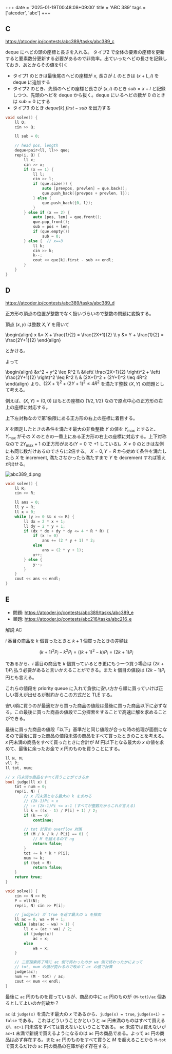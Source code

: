 +++
date = '2025-01-19T00:48:08+09:00'
title = 'ABC 389'
tags = ['atcoder', 'abc']
+++

## C

<https://atcoder.jp/contests/abc389/tasks/abc389_c>

deque にヘビの頭の座標と長さを入れる。
タイプ2 で全体の要素の座標を更新すると要素数分更新する必要があるので非効率。出ていったヘビの長さを記録しておき、あとからその値を引く

- タイプ1 のときは最後尾のヘビの座標が $x$, 長さが $L$ のときは $(x+L, l)$ を deque に追加する
- タイプ2 のとき、先頭のヘビの座標と長さが $(x,l)$ のとき $sub = x+l$ と記録しつつ、先頭のヘビを deque から抜く。deque にいるヘビの数が 0 のときは $sub = 0$ にする
- タイプ3 のとき $deque[k].first - sub$ を出力する

```cpp
void solve() {
    ll Q;
    cin >> Q;

    ll sub = 0;

    // head pos, length
    deque<pair<ll, ll>> que;
    rep(i, Q) {
        ll x;
        cin >> x;
        if (x == 1) {
            ll l;
            cin >> l;
            if (que.size()) {
                auto [prevpos, prevlen] = que.back();
                que.push_back({prevpos + prevlen, l});
            } else {
                que.push_back({0, l});
            }
        } else if (x == 2) {
            auto [pos, len] = que.front();
            que.pop_front();
            sub = pos + len;
            if (que.empty())
                sub = 0;
        } else {  // x==3
            ll k;
            cin >> k;
            k--;
            cout << que[k].first - sub << endl;
        }
    }
}
```

## D

<https://atcoder.jp/contests/abc389/tasks/abc389_d>

正方形の頂点の位置が整数でなく扱いづらいので整数の問題に変換する。

頂点 $(x,y)$ は整数 $X, Y$ を用いて

<!-- dprint-ignore -->
\begin{align}
    x &= X + \frac{1}{2} = \frac{2X+1}{2} \\\\
    y &= Y + \frac{1}{2} = \frac{2Y+1}{2}
\end{align}

とかける。

よって

<!-- dprint-ignore -->
\begin{align}
    &x^2 + y^2 \leq R^2 \\\\
    &\left( \frac{2X+1}{2} \right)^2 + \left( \frac{2Y+1}{2} \right)^2 \leq R^2 \\\\
    & (2X+1)^2 + (2Y+1)^2 \leq 4R^2
\end{align}
より、$(2X+1)^2 + (2Y+1)^2 \leq 4R^2$ を満たす整数 $(X,Y)$ の問題として考える。

例えば、$(X,Y) = (0,0)$ はもとの座標の $(1/2, 1/2)$ なので原点中心の正方形の右上の座標に対応する。

上下左対称なので第1象限にある正方形の右上の座標に着目する。

$X$ を固定したときの条件を満たす最大の非負整数 $Y$ の値を $Y_{\mathrm{max}}$ とすると、$Y_{\mathrm{max}}$ がその $X$ のときの一番上にある正方形の右上の座標に対応する。上下対称なので $2 Y_{\mathrm{max}} + 1$ の正方形がある($Y=0$ で $+1$ している)。$X\neq 0$ のときは左側にも同じ数だけあるのでさらに2倍する。
$X=0, Y=R$ から始めて条件を満たしたら $X$ を increment, 満たさなかったら満たすまで $Y$ を decrement すれば答えが出せる。

![abc389_d.png](/images/atcoder/abc/389/abc389_d.png)

```cpp
void solve() {
    ll R;
    cin >> R;

    ll ans = 0;
    ll y = R;
    ll x = 0;
    while (y >= 0 && x <= R) {
        ll dx = 2 * x + 1;
        ll dy = 2 * y + 1;
        if (dx * dx + dy * dy <= 4 * R * R) {
            if (x != 0)
                ans += (2 * y + 1) * 2;
            else
                ans = (2 * y + 1);
            x++;
        } else {
            y--;
        }
    }
    cout << ans << endl;
}
```

## E

- 問題: <https://atcoder.jp/contests/abc389/tasks/abc389_e>
- 類題: <https://atcoder.jp/contests/abc216/tasks/abc216_e>

解説 AC

$i$ 番目の商品を $k$ 個買ったときと $k+1$ 個買ったときの差額は

$$
    (k+1)^2 P_i - k^2 P_i = ((k+1)^2 - k) P_i = (2k+1)P_i
$$

であるから、$i$ 番目の商品を $k$ 個買っているとき更にもう一つ買う場合は $(2k+1)P_i$ 払う必要があると言いかえることができる。また $k$ 個目の値段は $(2k-1)P_i$ 円とも言える。

これらの値段を priority queue に入れて貪欲に安い方から順に買っていけば正しい答えが出せるが制約からこの方式だと TLE する。

安い順に買うのが最適だから買った商品の値段は最後に買った商品以下に必ずなる。この最後に買った商品の値段で二分探索をすることで高速に解を求めることができる。

最後に買った商品の値段「以下」基準だと同じ値段が合った時の処理が面倒になるので最後に買った商品の値段未満の商品をすべて買ったときのことを考える。
$x$ 円未満の商品をすべて買ったときに合計が $M$ 円以下となる最大の $x$ の値を求めて、最後に余ったお金で $x$ 円のものを買うことにする。

```cpp
ll N, M;
vll P;
ll tot, num;

// x 円未満の商品をすべて買うことができるか
bool judge(ll x) {
    tot = num = 0;
    rep(i, N) {
        // x 円未満となる最大の k を求める
        // (2k-1)Pi < x
        // -> (2k-1)Pi <= x-1 (すべてが整数だからこれが言える)
        ll k = ((x - 1) / P[i] + 1) / 2;
        if (k == 0)
            continue;

        // tot 計算の overflow 対策
        if (M / k / k / P[i] == 0) {
            // M を超えるので ng
            return false;
        }
        tot += k * k * P[i];
        num += k;
        if (tot > M)
            return false;
    }
    return true;
}

void solve() {
    cin >> N >> M;
    P = vll(N);
    rep(i, N) cin >> P[i];

    // judge(x) が true を返す最大の x を探索
    ll ac = 0, wa = M + 1;
    while (abs(ac - wa) > 1) {
        ll x = (ac + wa) / 2;
        if (judge(x))
            ac = x;
        else
            wa = x;
    }

    // 二部探索終了時に ac 側で終わったのか wa 側で終わったかによって
    // tot, num の値が変わるので改めて ac の値で計算
    judge(ac);
    num += (M - tot) / ac;
    cout << num << endl;
}
```

最後に `ac` 円のものを買っているが、商品の中に `ac` 円のものが `(M-tot)/ac` 個あるとしてよいのか何故か？

`ac` は `judge(x)` を満たす最大の $x$ であるから、`judge(x) = true`, `judge(x+1) = false` である。
これはどういうことかというと `ac` 円未満のものはすべて買えるが、`ac+1` 円未満をすべては買えないということである。
`ac` 未満では買えないが `ac+1` 未満で新規で買えるようになるのは `ac` 円の商品である。よって `ac` 円の商品は必ず存在する。また `ac` 円のものをすべて買うと $M$ を超えることから `M-tot` で買えるだけの `ac` 円の商品の在庫が必ず存在する。
